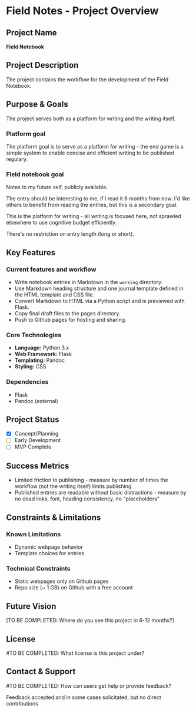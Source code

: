 # Field Notes - Project Overview

## Project Name
**Field Notebook**

## Project Description

The project contains the workflow for the development of the Field Notebook.

## Purpose & Goals

The project serves both as a platform for writing and the writing itself.

### Platform goal

The platform goal is to serve as a platform for writing - the end game is a simple system to enable concise and efficient writing to be published regulary.

### Field notebook goal

Notes to my future self, publicly available.

The entry should be interesting to me, if I read it 6 months from now. I'd like others to benefit from reading the entries, but this is a secondary goal.

This is the platform for writing - all writing is focused here, not sprawled elsewhere to use cognitive budget efficiently.

There's no restriction on entry length (long or short).

## Key Features

### Current features and workflow

- Write notebook entries in Markdown in the `working` directory.
- Use Markdown heading structure and one journal template defined in the HTML template and CSS file.
- Convert Markdown to HTML via a Python script and is previewed with Flask.
- Copy final draft files to the pages directory.
- Push to Github pages for hosting and sharing.

### Core Technologies

- **Language:** Python 3.x
- **Web Framework:** Flask
- **Templating:** Pandoc
- **Styling:** CSS

### Dependencies

- Flask
- Pandoc (external)

## Project Status

- [x] Concept/Planning
- [ ] Early Development
- [ ] MVP Complete

## Success Metrics

- Limited friction to publishing - measure by number of times the workflow (not the writing itself) limits publishing
- Published entries are readable without basic distractions - measure by no dead links, font, heading consistency, no "placeholders"

## Constraints & Limitations

### Known Limitations

- Dynamic webpage behavior
- Template choices for entries

### Technical Constraints

- Static webpages only on Github pages
- Repo size (~ 1 GB) on Github with a free account

## Future Vision

[TO BE COMPLETED: Where do you see this project in 6-12 months?]

## License

#TO BE COMPLETED: What license is this project under?

## Contact & Support

#TO BE COMPLETED: How can users get help or provide feedback?

Feedback accepted and in some cases solicitated, but no direct contributions